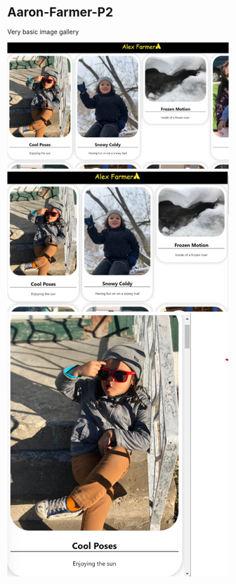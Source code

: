 # Aaron-Farmer-P2

Very basic image gallery 

![Picture of browser at full screen](./big_screen.JPG)  
![Picture of browser at medium screen](./md_screen.JPG)  
![Picture of browser at small screen](./sm_screen.JPG)  
